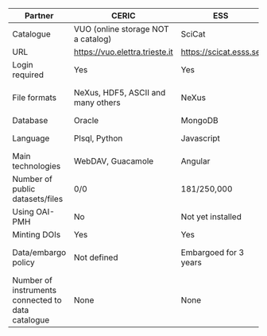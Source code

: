 

| Partner | CERIC |  ESS | ELI  | ESRF | ILL | XFEL |
| ------- | --- | --- | ---  | --- | --- |  --- |
| Catalogue | VUO (online storage NOT a catalog) | SciCat | TBD | ICAT | ILL Own | MyMdC |
| URL | https://vuo.elettra.trieste.it | https://scicat.esss.se | ---  | https://datahub.esrf.fr | https://data.ill.eu | https://in.xfel.eu/metadata |
| Login required | Yes | Yes | ---  | Yes | Yes | Yes |
| File formats | NeXus, HDF5, ASCII and many others | NeXus| ---  | EDF, SPEC, MCA, CBF, CCD, MCCD, HDF5, NeXus | NeXus and ILL Ascii | HDF5 |
| Database | Oracle | MongoDB | ---  | Oracle and MongoDB | Oracle |  MySQL and PostgreSQL |
| Language | Plsql, Python | Javascript | ---  | JAVA and Javascript | PHP | App: Ruby(onRails), Client: Python |
| Main technologies | WebDAV, Guacamole | Angular | ---  | React, NodeJS, EJB, JPA | Symfony, JQuery | Rails |
| Number of public datasets/files | 0/0 | 181/250,000 | ---  | ~540K/157M  | ~250K/4M | 0/0 |
| Using OAI-PMH | No | Not yet installed | ---  | No | No | No |
| Minting DOIs | Yes | Yes | ---  | Yes | Yes | Yes |
| Data/embargo policy | Not defined | Embargoed for 3 years | ---  | Embargoed for 3 years, [ESRF Data Policy](https://www.esrf.eu/datapolicy)| Embargoed for 3 to 5 years, [ILL Data Policy](https://www.ill.eu/fileadmin/user_upload/ILL/3_Users/User_Guide/After_your_experiment/Data_management/ILL_data_management_policy_July_2017.pdf)| Embargoed for 3 with possible extension to 5 years, [XFEL Data Policy](https://www.xfel.eu/users/experiment_support/policies/scientific_data_policy/index_eng.html) |
| Number of instruments connected to data catalogue | None | None | ---  | 17 | 54 |  16  |
